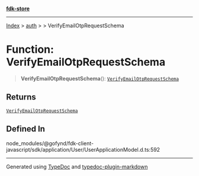 [**fdk-store**](../../../README.md)
***

[Index](../../../API.md) > [auth](../../README.md) > [<internal>](../README.md) > VerifyEmailOtpRequestSchema

# Function: VerifyEmailOtpRequestSchema

> **VerifyEmailOtpRequestSchema**(): [`VerifyEmailOtpRequestSchema`](../type-aliases/type-alias.VerifyEmailOtpRequestSchema.md)

## Returns

[`VerifyEmailOtpRequestSchema`](../type-aliases/type-alias.VerifyEmailOtpRequestSchema.md)

## Defined In

node\_modules/@gofynd/fdk-client-javascript/sdk/application/User/UserApplicationModel.d.ts:592

***
Generated using [TypeDoc](https://typedoc.org/) and [typedoc-plugin-markdown](https://www.npmjs.com/package/typedoc-plugin-markdown)
